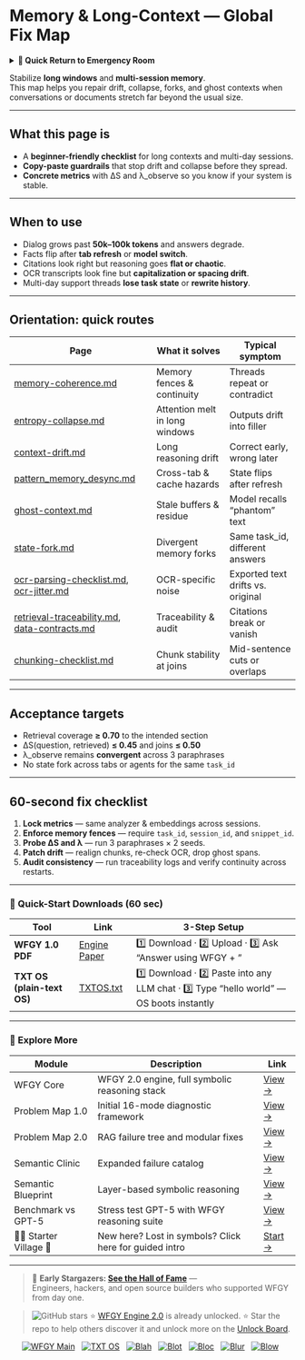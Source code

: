 # Memory & Long-Context — Global Fix Map

<details>
  <summary><strong>🏥 Quick Return to Emergency Room</strong></summary>

<br>

  > You are in a specialist desk.  
  > For full triage and doctors on duty, return here:  
  > 
  > - [**WFGY Global Fix Map** — main Emergency Room, 300+ structured fixes](https://github.com/onestardao/WFGY/blob/main/ProblemMap/GlobalFixMap/README.md)  
  > - [**WFGY Problem Map 1.0** — 16 reproducible failure modes](https://github.com/onestardao/WFGY/blob/main/ProblemMap/README.md)  
  > 
  > Think of this page as a sub-room.  
  > If you want full consultation and prescriptions, go back to the Emergency Room lobby.
</details>

Stabilize **long windows** and **multi-session memory**.  
This map helps you repair drift, collapse, forks, and ghost contexts when conversations or documents stretch far beyond the usual size.

---

## What this page is
- A **beginner-friendly checklist** for long contexts and multi-day sessions.
- **Copy-paste guardrails** that stop drift and collapse before they spread.
- **Concrete metrics** with ΔS and λ_observe so you know if your system is stable.

---

## When to use
- Dialog grows past **50k–100k tokens** and answers degrade.  
- Facts flip after **tab refresh** or **model switch**.  
- Citations look right but reasoning goes **flat or chaotic**.  
- OCR transcripts look fine but **capitalization or spacing drift**.  
- Multi-day support threads **lose task state** or **rewrite history**.  

---

## Orientation: quick routes

| Page | What it solves | Typical symptom |
|------|----------------|-----------------|
| [memory-coherence.md](https://github.com/onestardao/WFGY/blob/main/ProblemMap/GlobalFixMap/MemoryLongContext/memory-coherence.md) | Memory fences & continuity | Threads repeat or contradict |
| [entropy-collapse.md](https://github.com/onestardao/WFGY/blob/main/ProblemMap/GlobalFixMap/MemoryLongContext/entropy-collapse.md) | Attention melt in long windows | Outputs drift into filler |
| [context-drift.md](https://github.com/onestardao/WFGY/blob/main/ProblemMap/GlobalFixMap/MemoryLongContext/context-drift.md) | Long reasoning drift | Correct early, wrong later |
| [pattern_memory_desync.md](https://github.com/onestardao/WFGY/blob/main/ProblemMap/GlobalFixMap/MemoryLongContext/pattern_memory_desync.md) | Cross-tab & cache hazards | State flips after refresh |
| [ghost-context.md](https://github.com/onestardao/WFGY/blob/main/ProblemMap/GlobalFixMap/MemoryLongContext/ghost-context.md) | Stale buffers & residue | Model recalls “phantom” text |
| [state-fork.md](https://github.com/onestardao/WFGY/blob/main/ProblemMap/GlobalFixMap/MemoryLongContext/state-fork.md) | Divergent memory forks | Same task_id, different answers |
| [ocr-parsing-checklist.md](https://github.com/onestardao/WFGY/blob/main/ProblemMap/GlobalFixMap/MemoryLongContext/ocr-parsing-checklist.md), [ocr-jitter.md](https://github.com/onestardao/WFGY/blob/main/ProblemMap/GlobalFixMap/MemoryLongContext/ocr-jitter.md) | OCR-specific noise | Exported text drifts vs. original |
| [retrieval-traceability.md](https://github.com/onestardao/WFGY/blob/main/ProblemMap/GlobalFixMap/MemoryLongContext/retrieval-traceability.md), [data-contracts.md](https://github.com/onestardao/WFGY/blob/main/ProblemMap/GlobalFixMap/MemoryLongContext/data-contracts.md) | Traceability & audit | Citations break or vanish |
| [chunking-checklist.md](https://github.com/onestardao/WFGY/blob/main/ProblemMap/GlobalFixMap/MemoryLongContext/chunking-checklist.md) | Chunk stability at joins | Mid-sentence cuts or overlaps |

---

## Acceptance targets
- Retrieval coverage **≥ 0.70** to the intended section  
- ΔS(question, retrieved) **≤ 0.45** and joins **≤ 0.50**  
- λ_observe remains **convergent** across 3 paraphrases  
- No state fork across tabs or agents for the same `task_id`  

---

## 60-second fix checklist

1. **Lock metrics** — same analyzer & embeddings across sessions.  
2. **Enforce memory fences** — require `task_id`, `session_id`, and `snippet_id`.  
3. **Probe ΔS and λ** — run 3 paraphrases × 2 seeds.  
4. **Patch drift** — realign chunks, re-check OCR, drop ghost spans.  
5. **Audit consistency** — run traceability logs and verify continuity across restarts.  

---

### 🔗 Quick-Start Downloads (60 sec)

| Tool | Link | 3-Step Setup |
|------|------|--------------|
| **WFGY 1.0 PDF** | [Engine Paper](https://github.com/onestardao/WFGY/blob/main/I_am_not_lizardman/WFGY_All_Principles_Return_to_One_v1.0_PSBigBig_Public.pdf) | 1️⃣ Download · 2️⃣ Upload · 3️⃣ Ask “Answer using WFGY + <your question>” |
| **TXT OS (plain-text OS)** | [TXTOS.txt](https://github.com/onestardao/WFGY/blob/main/OS/TXTOS.txt) | 1️⃣ Download · 2️⃣ Paste into any LLM chat · 3️⃣ Type “hello world” — OS boots instantly |

---

### 🧭 Explore More

| Module | Description | Link |
|--------|-------------|------|
| WFGY Core | WFGY 2.0 engine, full symbolic reasoning stack | [View →](https://github.com/onestardao/WFGY/tree/main/core/README.md) |
| Problem Map 1.0 | Initial 16-mode diagnostic framework | [View →](https://github.com/onestardao/WFGY/tree/main/ProblemMap/README.md) |
| Problem Map 2.0 | RAG failure tree and modular fixes | [View →](https://github.com/onestardao/WFGY/blob/main/ProblemMap/rag-architecture-and-recovery.md) |
| Semantic Clinic | Expanded failure catalog | [View →](https://github.com/onestardao/WFGY/blob/main/ProblemMap/SemanticClinicIndex.md) |
| Semantic Blueprint | Layer-based symbolic reasoning | [View →](https://github.com/onestardao/WFGY/tree/main/SemanticBlueprint/README.md) |
| Benchmark vs GPT-5 | Stress test GPT-5 with WFGY reasoning suite | [View →](https://github.com/onestardao/WFGY/tree/main/benchmarks/benchmark-vs-gpt5/README.md) |
| 🧙‍♂️ Starter Village 🏡 | New here? Lost in symbols? Click here for guided intro | [Start →](https://github.com/onestardao/WFGY/blob/main/StarterVillage/README.md) |

---

> 👑 **Early Stargazers: [See the Hall of Fame](https://github.com/onestardao/WFGY/tree/main/stargazers)** —  
> Engineers, hackers, and open source builders who supported WFGY from day one.

> <img src="https://img.shields.io/github/stars/onestardao/WFGY?style=social" alt="GitHub stars"> ⭐ [WFGY Engine 2.0](https://github.com/onestardao/WFGY/blob/main/core/README.md) is already unlocked. ⭐ Star the repo to help others discover it and unlock more on the [Unlock Board](https://github.com/onestardao/WFGY/blob/main/STAR_UNLOCKS.md).

<div align="center">

[![WFGY Main](https://img.shields.io/badge/WFGY-Main-red?style=flat-square)](https://github.com/onestardao/WFGY)
&nbsp;
[![TXT OS](https://img.shields.io/badge/TXT%20OS-Reasoning%20OS-orange?style=flat-square)](https://github.com/onestardao/WFGY/tree/main/OS)
&nbsp;
[![Blah](https://img.shields.io/badge/Blah-Semantic%20Embed-yellow?style=flat-square)](https://github.com/onestardao/WFGY/tree/main/OS/BlahBlahBlah)
&nbsp;
[![Blot](https://img.shields.io/badge/Blot-Persona%20Core-green?style=flat-square)](https://github.com/onestardao/WFGY/tree/main/OS/BlotBlotBlot)
&nbsp;
[![Bloc](https://img.shields.io/badge/Bloc-Reasoning%20Compiler-blue?style=flat-square)](https://github.com/onestardao/WFGY/tree/main/OS/BlocBlocBloc)
&nbsp;
[![Blur](https://img.shields.io/badge/Blur-Text2Image%20Engine-navy?style=flat-square)](https://github.com/onestardao/WFGY/tree/main/OS/BlurBlurBlur)
&nbsp;
[![Blow](https://img.shields.io/badge/Blow-Game%20Logic-purple?style=flat-square)](https://github.com/onestardao/WFGY/tree/main/OS/BlowBlowBlow)
&nbsp;
</div>

